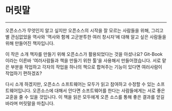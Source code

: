 # 머릿말

---

오픈소스가 무엇인지 알고 싶지만 오픈소스의 시작을 잘 모르는 사람들을 위해, 그리고 별 관심없었을 역사와 '역사와 함께 고군분투한 여러 창시자'에 대해 알고 싶은 사람들을 위해 만들어진 책자입니다.

이 작은 소개 책자를 만들기 위해 오픈소스가 활용되었다는 것을 아셨나요? Git-Book 이라는 이른바 '여러사람들과 책을 만들기 위한 툴'을 사용해서 만들어졌습니다. 서로 맡은 부분을 작업하고 각자의 작업을  하나의 책으로 합쳐주는 기능이 있다면 여러사람이 작업하기 편하겠죠?

다시 소개 하겠지만, 오픈소스 소프트웨어는 모두가 읽고 참여하고 수정할 수 있는 소프트웨어입니다. 오픈소스에 대해서 안다면 소프트웨어를 한다는 사람들에게는 서로 좋은 교훈을 줄 수 있을 것입니다. 이 책을 읽은 모두에게 오픈 소스를 통해 좋은 결과를 얻길 바라며 머릿말을 마칩니다.



